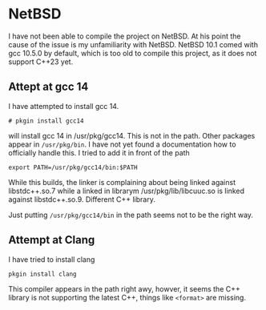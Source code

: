 # NetBSD

I have not been able to compile the project on NetBSD. 
At his point the cause of the issue is my unfamiliarity with NetBSD. 
NetBSD 10.1 comed with gcc 10.5.0 by default, which is too old to compile this project, as it does not support C++23 yet. 


## Attept at gcc 14

I have attempted to install gcc 14.


```
# pkgin install gcc14
```
will install gcc 14 in /usr/pkg/gcc14.  This is not in the path.
Other packages appear in `/usr/pkg/bin`. I have not yet found a documentation how to officially handle this.  I tried to add it in front of the path

```
export PATH=/usr/pkg/gcc14/bin:$PATH
```

While this builds, the linker is complaining about being linked against libstdc++.so.7 while a linked in librarym /usr/pkg/lib/libcuuc.so is linked against libstdc++.so.9. Different C++ library.

Just putting `/usr/pkg/gcc14/bin`  in the path seems not to be the right way.


## Attempt at Clang

I have tried to install clang

```
pkgin install clang
```

This compiler appears in the path right awy, howver, it seems the C++ library is not supporting the latest C++, things like  `<format>` are missing.

